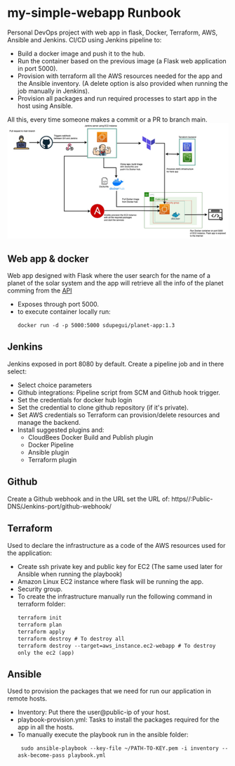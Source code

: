 # my-simple-webapp Runbook
Personal DevOps project with web app in flask, Docker, Terraform, AWS, Ansible and Jenkins.
CI/CD using Jenkins pipeline to:
- Build a docker image and push it to the hub.
- Run the container based on the previous image (a Flask web application in port 5000).
- Provision with terraform all the AWS resources needed for the app and the Ansible inventory. (A delete option is also provided when running the job manually in Jenkins).
- Provision all packages and run required processes to start app in the host using Ansible.

All this, every time someone makes a commit or a PR to branch main.
![diagram](images/flask-web-app.jpg)
 
## Web app & docker
Web app designed with Flask where the user search for the name of a planet of the solar system and the app will retrieve all the info of the planet comming from the [API](https://api.le-systeme-solaire.net/swagger/)
- Exposes through port 5000.
- to execute container locally run: 
    ```
    docker run -d -p 5000:5000 sdupegui/planet-app:1.3
    ```
    
## Jenkins
Jenkins exposed in port 8080 by default. Create a pipeline job and in there select: 
- Select choice parameters
- Github integrations: Pipeline script from SCM and Github hook trigger.
- Set the credentials for docker hub login
- Set the credential to clone github repository (if it's private).
- Set AWS credentials so Terraform can provision/delete resources and manage the backend.
- Install suggested plugins and: 
  - CloudBees Docker Build and Publish plugin
  - Docker Pipeline
  - Ansible plugin
  - Terraform plugin


## Github
Create a Github webhook and in the URL set the URL of: https//:Public-DNS/Jenkins-port/github-webhook/

## Terraform
Used to declare the infrastructure as a code of the AWS resources used for the application:
- Create ssh private key and public key for EC2 (The same used later for Ansible when running the playbook)
- Amazon Linux EC2 instance where flask will be running the app.
- Security group.
- To create the infrastructure manually run the following command in terraform folder:
    ```
    terraform init
    terraform plan
    terraform apply
    terraform destroy # To destroy all
    terraform destroy --target=aws_instance.ec2-webapp # To destroy only the ec2 (app)
    ```

## Ansible
Used to provision the packages that we need for run our application in remote hosts.
- Inventory: Put there the user@public-ip of your host.
- playbook-provision.yml: Tasks to install the packages required for the app in all the hosts.
- To manually execute the playbook run in the ansible folder:
   ```
    sudo ansible-playbook --key-file ~/PATH-TO-KEY.pem -i inventory --ask-become-pass playbook.yml       
   ```

